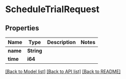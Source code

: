 # ScheduleTrialRequest

## Properties

Name | Type | Description | Notes
------------ | ------------- | ------------- | -------------
**name** | **String** |  | 
**time** | **i64** |  | 

[[Back to Model list]](../README.md#documentation-for-models) [[Back to API list]](../README.md#documentation-for-api-endpoints) [[Back to README]](../README.md)



